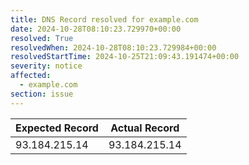 ```yaml
---
title: DNS Record resolved for example.com
date: 2024-10-28T08:10:23.729970+00:00
resolved: True
resolvedWhen: 2024-10-28T08:10:23.729984+00:00
resolvedStartTime: 2024-10-25T21:09:43.191474+00:00
severity: notice
affected:
  - example.com
section: issue
---
```


| Expected Record  | Actual Record  |
|------------------|----------------|
| 93.184.215.14 | 93.184.215.14 |
